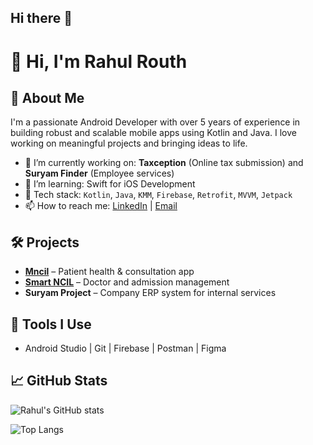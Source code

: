 ## Hi there 👋

# 👋 Hi, I'm Rahul Routh

## 🚀 About Me
I'm a passionate Android Developer with over 5 years of experience in building robust and scalable mobile apps using Kotlin and Java. I love working on meaningful projects and bringing ideas to life.

- 🔭 I’m currently working on: **Taxception** (Online tax submission) and **Suryam Finder** (Employee services)
- 🌱 I’m learning: Swift for iOS Development
- 🧠 Tech stack: `Kotlin`, `Java`, `KMM`, `Firebase`, `Retrofit`, `MVVM`, `Jetpack`
- 📫 How to reach me: [LinkedIn](https://www.linkedin.com/in/rahul-routh-b62354163) | [Email](mailto:its.rahsual@gmail.com)

## 🛠️ Projects
- **[Mncil](https://github.com/yourusername/mncil)** – Patient health & consultation app  
- **[Smart NCIL](https://github.com/yourusername/smartncil)** – Doctor and admission management  
- **Suryam Project** – Company ERP system for internal services  

## 🧰 Tools I Use
- Android Studio | Git | Firebase | Postman | Figma

## 📈 GitHub Stats
![Rahul's GitHub stats](https://github-readme-stats.vercel.app/api?username=Rahul-Routh&show_icons=true&theme=default)

<!-- Optional extra cards -->
![Top Langs](https://github-readme-stats.vercel.app/api/top-langs/?username=Rahul-Routh&layout=compact)


<!--**Rahul-Routh/Rahul-Routh** is a ✨ _special_ ✨ repository because its `README.md` (this file) appears on your GitHub profile.

Here are some ideas to get you started:

- 🔭 I’m currently working on ...
- 🌱 I’m currently learning ...
- 👯 I’m looking to collaborate on ...
- 🤔 I’m looking for help with ...
- 💬 Ask me about ...
- 📫 How to reach me: ...
- 😄 Pronouns: ...
- ⚡ Fun fact: ...
- -->
